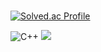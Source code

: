 #

[![Solved.ac Profile](http://mazassumnida.wtf/api/v2/generate_badge?boj=hubram)](https://solved.ac/hubram/)

![C++](https://img.shields.io/badge/C++-512BD4.svg?&style=for-the-badge&logo=Java&logoColor=white)
<img src="https://img.shields.io/badge/C++-20232a.svg?style=for-the-badge&logo=C++t&logoColor=61DAFB" />
